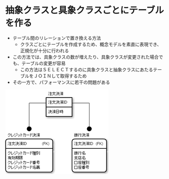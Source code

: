 # 抽象クラスと具象クラスごとにテーブルを作る

* テーブル間のリレーションで置き換える方法
    * クラスごとにテーブルを作成するため、概念モデルを素直に表現でき、正規化が十分に行われる
* この方法では、具象クラスの数が増えたり、具象クラスが変更された場合でも、テーブルの変更が容易
    * この方法はＳＥＬＥＣＴするのに具象クラスと抽象クラスにあたるテーブルをＪＯＩＮして取得するため
* その一方で、パフォーマンスに若干の問題がある

![er_00](image/er_00.png)


